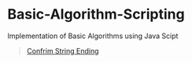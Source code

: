 # Basic-Algorithm-Scripting
Implementation of Basic Algorithms using Java Scipt
> [Confrim String Ending](./Confirm%20String%20Ending)
